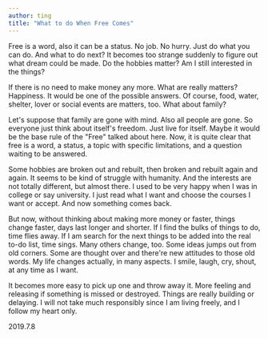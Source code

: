 ```yaml
---
author: ting
title: "What to do When Free Comes"
---
```


Free is a word, also it can be a status. No job. No hurry. Just do what you can do. And what to do next? It becomes too strange suddenly to figure out what dream could be made. Do the hobbies matter? Am I still interested in the things?

If there is no need to make money any more. What are really matters? Happiness. It would be one of the possible answers. Of course, food, water, shelter, lover or social events are matters, too. What about family?

Let's suppose that family are gone with mind. Also all people are gone. So everyone just think about itself's freedom. Just live for itself. Maybe it would be the base rule of the "Free" talked about here. Now, it is quite clear that free is a word, a status, a topic with specific limitations, and a question waiting to be answered.

Some hobbies are broken out and rebuilt, then broken and rebuilt again and again. It seems to be kind of struggle with humanity. And the interests are not totally different, but almost there. I used to be very happy when I was in college or say university. I just read what I want and choose the courses I want or accept. And now something comes back.

But now, without thinking about making more money or faster, things change faster, days last longer and shorter. If I find the bulks of things to do, time flies away. If I am search for the next things to be added into the real to-do list, time sings. Many others change, too. Some ideas jumps out from old corners. Some are thought over and there're new attitudes to those old words. My life changes actually, in many aspects. I smile, laugh, cry, shout, at any time as I want.

It becomes more easy to pick up one and throw away it. More feeling and releasing if something is missed or destroyed. Things are really building or delaying. I will not take much responsibly since I am living freely, and  I follow my heart only.

2019.7.8